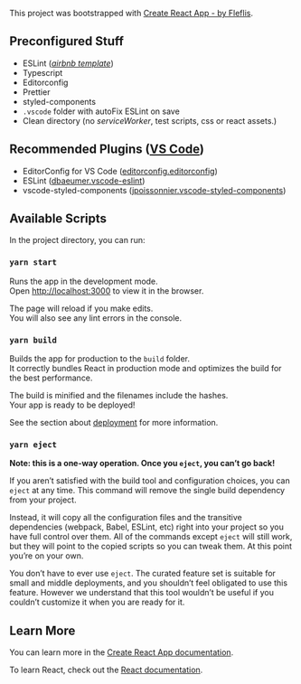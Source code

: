 This project was bootstrapped with [Create React App - by Fleflis](https://github.com/fleflis/cra-template-fleflis-ts).

## Preconfigured Stuff

- ESLint ([_airbnb template_](https://github.com/airbnb/javascript))
- Typescript
- Editorconfig
- Prettier
- styled-components
- `.vscode` folder with autoFix ESLint on save
- Clean directory (no _serviceWorker_, test scripts, css or react assets.)

## Recommended Plugins ([VS Code](https://code.visualstudio.com))

- EditorConfig for VS Code ([editorconfig.editorconfig](https://marketplace.visualstudio.com/items?itemName=EditorConfig.EditorConfig))
- ESLint ([dbaeumer.vscode-eslint](https://marketplace.visualstudio.com/items?itemName=dbaeumer.vscode-eslint))
- vscode-styled-components ([jpoissonnier.vscode-styled-components](https://marketplace.visualstudio.com/items?itemName=jpoissonnier.vscode-styled-components))

## Available Scripts

In the project directory, you can run:

### `yarn start`

Runs the app in the development mode.<br />
Open [http://localhost:3000](http://localhost:3000) to view it in the browser.

The page will reload if you make edits.<br />
You will also see any lint errors in the console.

### `yarn build`

Builds the app for production to the `build` folder.<br />
It correctly bundles React in production mode and optimizes the build for the best performance.

The build is minified and the filenames include the hashes.<br />
Your app is ready to be deployed!

See the section about [deployment](https://facebook.github.io/create-react-app/docs/deployment) for more information.

### `yarn eject`

**Note: this is a one-way operation. Once you `eject`, you can’t go back!**

If you aren’t satisfied with the build tool and configuration choices, you can `eject` at any time. This command will remove the single build dependency from your project.

Instead, it will copy all the configuration files and the transitive dependencies (webpack, Babel, ESLint, etc) right into your project so you have full control over them. All of the commands except `eject` will still work, but they will point to the copied scripts so you can tweak them. At this point you’re on your own.

You don’t have to ever use `eject`. The curated feature set is suitable for small and middle deployments, and you shouldn’t feel obligated to use this feature. However we understand that this tool wouldn’t be useful if you couldn’t customize it when you are ready for it.


## Learn More

You can learn more in the [Create React App documentation](https://facebook.github.io/create-react-app/docs/getting-started).

To learn React, check out the [React documentation](https://reactjs.org/).
